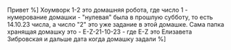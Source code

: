 Привет %] 
Хоумворк 1-2 это домашняя робота, где число 1 - нумерование домашки - "нулевая" была в прошлую субботу, то есть 14.10.23 числа, а число "2" это уже задание в этой домашке.
Сама папка хранящая домашку это - E-Z-21-10-23 - где E-Z это Елизавета Зибровская и дальше дата когда домашку задали %]
